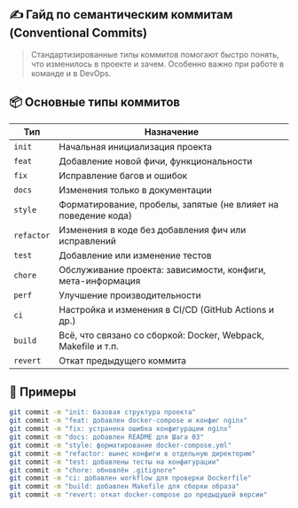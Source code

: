 ## ✍️ Гайд по семантическим коммитам (Conventional Commits)

> Стандартизированные типы коммитов помогают быстро понять, что изменилось в проекте и зачем. Особенно важно при работе в команде и в DevOps.

## 📦 Основные типы коммитов


| Тип     | Назначение                                                                                              |
| ---------- | ----------------------------------------------------------------------------------------------------------------- |
| `init`     | Начальная инициализация проекта                                                      |
| `feat`     | Добавление новой фичи, функциональности                                        |
| `fix`      | Исправление багов и ошибок                                                                 |
| `docs`     | Изменения только в документации                                                       |
| `style`    | Форматирование, пробелы, запятые (не влияет на поведение кода) |
| `refactor` | Изменения в коде без добавления фич или исправлений                   |
| `test`     | Добавление или изменение тестов                                                       |
| `chore`    | Обслуживание проекта: зависимости, конфиги, мета-информация    |
| `perf`     | Улучшение производительности                                                           |
| `ci`       | Настройка и изменения в CI/CD (GitHub Actions и др.)                                       |
| `build`    | Всё, что связано со сборкой: Docker, Webpack, Makefile и т.п.                            |
| `revert`   | Откат предыдущего коммита                                                                  |

## 🧾 Примеры

```bash
git commit -m "init: базовая структура проекта"
git commit -m "feat: добавлен docker-compose и конфиг nginx"
git commit -m "fix: устранена ошибка конфигурации nginx"
git commit -m "docs: добавлен README для Шага 03"
git commit -m "style: форматирование docker-compose.yml"
git commit -m "refactor: вынес конфиги в отдельную директорию"
git commit -m "test: добавлены тесты на конфигурации"
git commit -m "chore: обновлён .gitignore"
git commit -m "ci: добавлен workflow для проверки Dockerfile"
git commit -m "build: добавлен Makefile для сборки образа"
git commit -m "revert: откат docker-compose до предыдущей версии"
```
